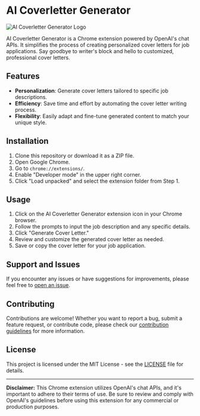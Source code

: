 # AI Coverletter Generator

![AI Coverletter Generator Logo](coverletter.png)

AI Coverletter Generator is a Chrome extension powered by OpenAI's chat APIs. It simplifies the process of creating personalized cover letters for job applications. Say goodbye to writer's block and hello to customized, professional cover letters.

## Features

- **Personalization**: Generate cover letters tailored to specific job descriptions.
- **Efficiency**: Save time and effort by automating the cover letter writing process.
- **Flexibility**: Easily adapt and fine-tune generated content to match your unique style.

## Installation

1. Clone this repository or download it as a ZIP file.
2. Open Google Chrome.
3. Go to `chrome://extensions/`.
4. Enable "Developer mode" in the upper right corner.
5. Click "Load unpacked" and select the extension folder from Step 1.

## Usage

1. Click on the AI Coverletter Generator extension icon in your Chrome browser.
2. Follow the prompts to input the job description and any specific details.
3. Click "Generate Cover Letter."
4. Review and customize the generated cover letter as needed.
5. Save or copy the cover letter for your job application.

## Support and Issues

If you encounter any issues or have suggestions for improvements, please feel free to [open an issue](https://github.com/your-username/coverletter-generator/issues).

## Contributing

Contributions are welcome! Whether you want to report a bug, submit a feature request, or contribute code, please check our [contribution guidelines](CONTRIBUTING.md) for more information.

## License

This project is licensed under the MIT License - see the [LICENSE](LICENSE) file for details.

---

**Disclaimer:** This Chrome extension utilizes OpenAI's chat APIs, and it's important to adhere to their terms of use. Be sure to review and comply with OpenAI's guidelines before using this extension for any commercial or production purposes.
